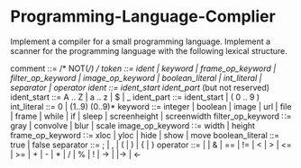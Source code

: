 # Programming-Language-Complier
Implement a compiler for a small programming language.
Implement a scanner for the programming language with the following lexical structure.
 
comment ::=   /*   NOT(*/)*  */
token ::= ident  | keyword | frame_op_keyword | filter_op_keyword | image_op_keyword | boolean_literal
 	| int_literal  | separator  | operator
ident ::= ident_start  ident_part*    (but not reserved)
ident_start ::=  A .. Z | a .. z | $ | _
ident_part ::= ident_start | ( 0 .. 9 )
int_literal ::= 0  |  (1..9) (0..9)*
keyword ::= integer | boolean | image | url | file | frame | while | if | sleep | screenheight | screenwidth 
filter_op_keyword ∷= gray | convolve | blur | scale
image_op_keyword ∷= width | height 
frame_op_keyword ∷= xloc | yloc | hide | show | move
boolean_literal ::= true | false
separator ::= 	;  | ,  |  (  |  )  | { | }
operator ::=   	|  | &  |  ==  | !=  | < |  > | <= | >= | +  |  -  |  *   |  /   |  % | !  | -> |  |-> | <-
